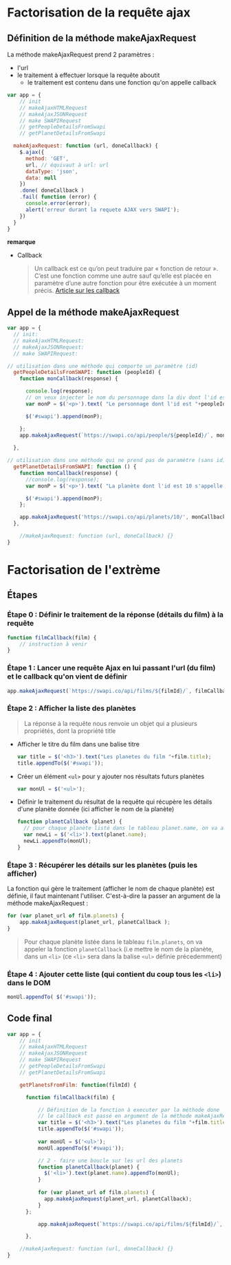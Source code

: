 # Factorisation de la requête ajax

## Définition de la méthode makeAjaxRequest
La méthode makeAjaxRequest prend 2 paramètres :
  - l'url
  - le traitement à effectuer lorsque la requête aboutit
    - le traitement est contenu dans une fonction qu'on appelle callback
```js
var app = {
    // init
    // makeAjaxHTMLRequest
    // makeAjaxJSONRequest
    // make SWAPIRequest
    // getPeopleDetailsFromSwapi
    // getPlanetDetailsFromSwapi

  makeAjaxRequest: function (url, doneCallback) {
    $.ajax({
      method: 'GET',
      url, // équivaut à url: url
      dataType: 'json',
      data: null
    })
    .done( doneCallback )
    .fail( function (error) {
      console.error(error);
      alert('erreur durant la requete AJAX vers SWAPI');
    })
  }
}
```
**remarque**
- Callback
  > Un callback est ce qu’on peut traduire par « fonction de retour ». C’est une fonction comme une autre sauf qu’elle est placée en paramètre d’une autre fonction pour être exécutée à un moment précis.
  > [Article sur les callback](https://maxlab.fr/javascript/javascript-methodes-avancees/)


## Appel de la méthode makeAjaxRequest

```js
var app = {
  // init:
  // makeAjaxHTMLRequest:
  // makeAjaxJSONRequest:
  // make SWAPIRequest:

// utilisation dans une méthode qui comporte un paramètre (id)
  getPeopleDetailsFromSWAPI: function (peopleId) {
    function monCallback(response) {

      console.log(response);
      // on veux injecter le nom du personnage dans la div dont l'id est "swapi"
      var monP = $('<p>').text( "Le personnage dont l'id est "+peopleId+" s'appelle "+response.name);

      $('#swapi').append(monP);

    };
    app.makeAjaxRequest(`https://swapi.co/api/people/${peopleId}/`, monCallback);
    
  },

// utilisation dans une méthode qui ne prend pas de paramètre (sans id)
  getPlanetDetailsFromSWAPI: function () {
    function monCallback(response) {
      //console.log(response);
      var monP = $('<p>').text( "La planète dont l'id est 10 s'appelle "+response.name);

      $('#swapi').append(monP);
    };

    app.makeAjaxRequest('https://swapi.co/api/planets/10/', monCallback);
  },

    //makeAjaxRequest: function (url, doneCallback) {}
}
```

# Factorisation de l'extrème

## Étapes

### Étape 0 : Définir le traitement de la réponse (détails du film) à la requête
```js
function filmCallback(film) {
    // instruction à venir
}
```

### Étape 1 : Lancer une requête Ajax en lui passant l'url (du film) et le callback qu'on vient de définir
```js
app.makeAjaxRequest(`https://swapi.co/api/films/${filmId}/`, filmCallback );
```

### Étape 2 : Afficher la liste des planètes
> La réponse à la requête nous renvoie un objet qui a plusieurs propriétés, dont la propriété title 

- Afficher le titre du film dans une balise titre
  ```js
  var title = $('<h3>').text("Les planetes du film "+film.title);
  title.appendTo($('#swapi'));
  ```
- Créer un élément `<ul>` pour y ajouter nos résultats futurs planètes
  ```js
  var monUl = $('<ul>');
  ```

- Définir le traitement du résultat de la requête qui récupère les détails d'une planète donnée (ici afficher le nom de la planète)
  ```js
  function planetCallback (planet) {
    // pour chaque planète listé dans le tableau planet.name, on va ajouter le nom de la planète, dans un <li> (ce <li> sera dans la balise <ul> définie précedemment)
    var newLi = $('<li>').text(planet.name);
    newLi.appendTo(monUl);
  }
  ```    

### Étape 3 : Récupérer les détails sur les planètes (puis les afficher)

La fonction qui gère le traitement (afficher le nom de chaque planète) est définie, il faut maintenant l'utiliser. C'est-à-dire la passer an argument de la méthode makeAjaxRequest :
```js
for (var planet_url of film.planets) {
    app.makeAjaxRequest(planet_url, planetCallback );
}
```
> Pour chaque planète listée dans le tableau `film.planets`, on va appeler la fonction `planetCallback` (i.e mettre le nom de la planète, dans un `<li>` (ce `<li>` sera dans la balise `<ul>` définie précedemment)

### Étape 4 : Ajouter cette liste (qui contient du coup tous les `<li>`) dans le DOM
```js
monUl.appendTo( $('#swapi'));
```

## Code final
```js
var app = {
    // init
    // makeAjaxHTMLRequest
    // makeAjaxJSONRequest
    // make SWAPIRequest
    // getPeopleDetailsFromSwapi
    // getPlanetDetailsFromSwapi

    getPlanetsFromFilm: function(filmId) {

      function filmCallback(film) {

          // Définition de la fonction à executer par la méthode done
          // le callback est passé en argument de la méthode makeAjaxRequest
          var title = $('<h3>').text("Les planetes du film "+film.title);
          title.appendTo($('#swapi'));
    
          var monUl = $('<ul>');
          monUl.appendTo($('#swapi'));

          // 2 - faire une boucle sur les url des planets
          function planetCallback(planet) {
            $('<li>').text(planet.name).appendTo(monUl);
          }
    
          for (var planet_url of film.planets) {
            app.makeAjaxRequest(planet_url, planetCallback);
          }
      };

          app.makeAjaxRequest(`https://swapi.co/api/films/${filmId}/`, filmCallback);

      },

    //makeAjaxRequest: function (url, doneCallback) {}
}
```
